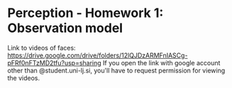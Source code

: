 # Perception - Homework 1: Observation model

Link to videos of faces: https://drive.google.com/drive/folders/12lQJDzARMFnIASCg-pFRf0nFTzMD2tfu?usp=sharing
If you open the link with google account other than @student.uni-lj.si, you'll have to request permission for viewing the videos.